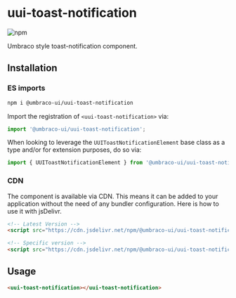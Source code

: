 # uui-toast-notification

![npm](https://img.shields.io/npm/v/@umbraco-ui/uui-toast-notification?logoColor=%231B264F)

Umbraco style toast-notification component.

## Installation

### ES imports

```zsh
npm i @umbraco-ui/uui-toast-notification
```

Import the registration of `<uui-toast-notification>` via:

```javascript
import '@umbraco-ui/uui-toast-notification';
```

When looking to leverage the `UUIToastNotificationElement` base class as a type and/or for extension purposes, do so via:

```javascript
import { UUIToastNotificationElement } from '@umbraco-ui/uui-toast-notification';
```

### CDN

The component is available via CDN. This means it can be added to your application without the need of any bundler configuration. Here is how to use it with jsDelivr.

```html
<!-- Latest Version -->
<script src="https://cdn.jsdelivr.net/npm/@umbraco-ui/uui-toast-notification@latest/dist/uui-toast-notification.min.js"></script>

<!-- Specific version -->
<script src="https://cdn.jsdelivr.net/npm/@umbraco-ui/uui-toast-notification@X.X.X/dist/uui-toast-notification.min.js"></script>
```

## Usage

```html
<uui-toast-notification></uui-toast-notification>
```
